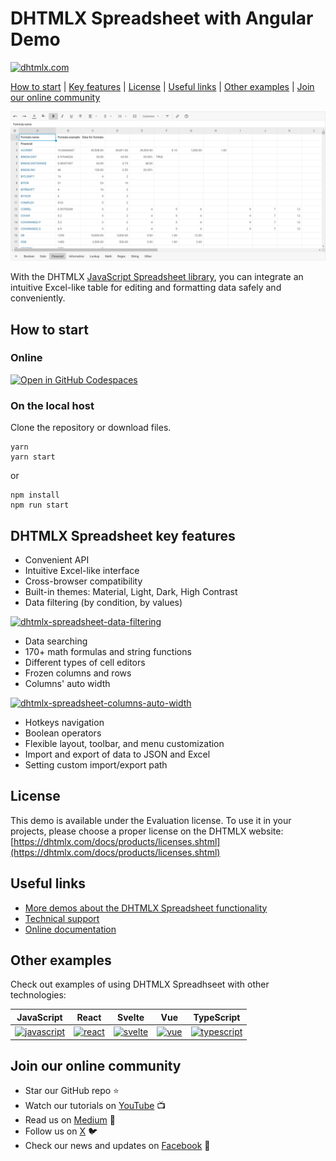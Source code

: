 # DHTMLX Spreadsheet with Angular Demo

[![dhtmlx.com](https://img.shields.io/badge/made%20by-DHTMLX-blue)](https://dhtmlx.com/)

[How to start](#how-to-start) | [Key features](#key-features) | [License](#license) | [Useful links](#links) | [Other examples](#examples) | [Join our online community](#join)

![DHTMLX Spreadsheet with Angular Demo](https://raw.githubusercontent.com/DHTMLX/angular-spreadsheet-demo/master/spreadsheet.png)

With the DHTMLX [JavaScript Spreadsheet library](https://dhtmlx.com/docs/products/dhtmlxSpreadsheet/), you can integrate an intuitive Excel-like table for editing and formatting data safely and conveniently. 

<a name="how-to-start"></a>
## How to start

### Online

[![Open in GitHub Codespaces](https://github.com/codespaces/badge.svg)](https://codespaces.new/DHTMLX/angular-spreadsheet-demo) 

### On the local host 

Clone the repository or download files.

```
yarn
yarn start
```

or

```
npm install
npm run start
```

<a name="key-features"></a>
## DHTMLX Spreadsheet key features

- Convenient API
- Intuitive Excel-like interface
- Cross-browser compatibility
- Built-in themes: Material, Light, Dark, High Contrast
- Data filtering (by condition, by values)
 
[![dhtmlx-spreadsheet-data-filtering](https://dhtmlx.com/blog/wp-content/uploads/2022/11/filtering-by-condition.gif)](https://snippet.dhtmlx.com/uulux27v?tag=spreadsheet&mode=wide)
 
- Data searching
- 170+ math formulas and string functions
- Different types of cell editors
- Frozen columns and rows
- Columns' auto width

[![dhtmlx-spreadsheet-columns-auto-width](https://dhtmlx.com/blog/wp-content/uploads/2022/11/Column-Auto-Width_1.gif)](https://snippet.dhtmlx.com/uulux27v?tag=spreadsheet&mode=wide)

- Hotkeys navigation
- Boolean operators
- Flexible layout, toolbar, and menu customization
- Import and export of data to JSON and Excel
- Setting custom import/export path

<a name="license"></a>
## License ##
This demo is available under the Evaluation license. To use it in your projects, please choose a proper license on the DHTMLX website: [https://dhtmlx.com/docs/products/licenses.shtml](https://dhtmlx.com/docs/products/licenses.shtml)

<a name="links"></a>
## Useful links

- [More demos about the DHTMLX Spreadsheet functionality](https://snippet.dhtmlx.com/ihtkdcoc?tag=spreadsheet&mode=wide)
- [Technical support ](https://forum.dhtmlx.com/c/spreadsheet)
- [Online  documentation](https://docs.dhtmlx.com/spreadsheet/)

<a name="examples"></a>
## Other examples

Check out examples of using DHTMLX Spreadhseet with other technologies:

| JavaScript | React | Svelte | Vue | TypeScript |
| ----- | ----- | ----- | ----- | ----- | 
| [![javascript](https://dhtmlx.com/images/common/technologies/js.svg)](https://dhtmlx.com/docs/products/dhtmlxSpreadsheet/) | [![react](https://dhtmlx.com/images/common/technologies/react.svg)](https://github.com/DHTMLX/react-spreadsheet-demo) | [![svelte](https://dhtmlx.com/images/common/technologies/svelte.svg)](https://github.com/DHTMLX/svelte-spreadsheet-demo) | [![vue](https://dhtmlx.com/images/common/technologies/vue.svg)](https://github.com/DHTMLX/vue-spreadsheet-demo) | [![typescript](https://dhtmlx.com/images/common/technologies/typescript.svg)](https://docs.dhtmlx.com/spreadsheet/using_typescript/)

<a name="join"></a>
## Join our online community

- Star our GitHub repo :star:
- Watch our tutorials on [YouTube](https://www.youtube.com/user/dhtmlx/videos) :tv:
- Read us on [Medium](https://dhtmlx.medium.com) :newspaper:
- Follow us on [X](https://x.com/dhtmlx) :bird:
- Check our news and updates on [Facebook](https://www.facebook.com/dhtmlx/) :feet:
